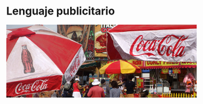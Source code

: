 # Lenguaje publicitario


[![CocaCola. Licencia Creative Commons 4.0 by](img/CocaCola.jpg "CocaCola")](https://goo.gl/08yIZu%20)


